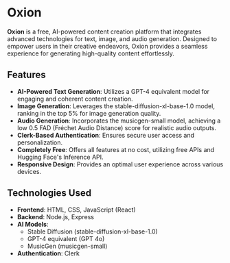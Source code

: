 # Oxion

**Oxion** is a free, AI-powered content creation platform that integrates advanced technologies for text, image, and audio generation. Designed to empower users in their creative endeavors, Oxion provides a seamless experience for generating high-quality content effortlessly.

## Features

- **AI-Powered Text Generation**: Utilizes a GPT-4 equivalent model for engaging and coherent content creation.
- **Image Generation**: Leverages the stable-diffusion-xl-base-1.0 model, ranking in the top 5% for image generation quality.
- **Audio Generation**: Incorporates the musicgen-small model, achieving a low 0.5 FAD (Fréchet Audio Distance) score for realistic audio outputs.
- **Clerk-Based Authentication**: Ensures secure user access and personalization.
- **Completely Free**: Offers all features at no cost, utilizing free APIs and Hugging Face's Inference API.
- **Responsive Design**: Provides an optimal user experience across various devices.

## Technologies Used

- **Frontend**: HTML, CSS, JavaScript (React)
- **Backend**: Node.js, Express
- **AI Models**: 
  - Stable Diffusion (stable-diffusion-xl-base-1.0)
  - GPT-4 equivalent (GPT 4o)
  - MusicGen (musicgen-small)
- **Authentication**: Clerk
